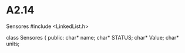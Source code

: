 # A2.14
Sensores
#include <LinkedList.h>

class Sensores {
      public: 
      char* name;
      char* STATUS;
      char* Value;
      char* units;
